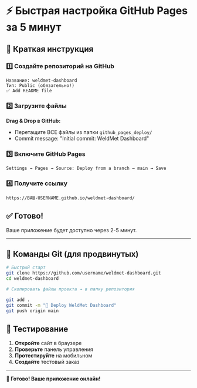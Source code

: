 # ⚡ Быстрая настройка GitHub Pages за 5 минут

## 🎯 Краткая инструкция

### 1️⃣ Создайте репозиторий на GitHub
```
Название: weldmet-dashboard
Тип: Public (обязательно!)
✅ Add README file
```

### 2️⃣ Загрузите файлы
**Drag & Drop в GitHub:**
- Перетащите ВСЕ файлы из папки `github_pages_deploy/`
- Commit message: "Initial commit: WeldMet Dashboard"

### 3️⃣ Включите GitHub Pages
```
Settings → Pages → Source: Deploy from a branch → main → Save
```

### 4️⃣ Получите ссылку
```
https://ВАШ-USERNAME.github.io/weldmet-dashboard/
```

## ✅ Готово!
Ваше приложение будет доступно через 2-5 минут.

---

## 🔧 Команды Git (для продвинутых)

```bash
# Быстрый старт
git clone https://github.com/username/weldmet-dashboard.git
cd weldmet-dashboard

# Скопировать файлы проекта → в папку репозитория

git add .
git commit -m "🚀 Deploy WeldMet Dashboard"
git push origin main
```

## 📱 Тестирование

1. **Откройте** сайт в браузере
2. **Проверьте** панель управления
3. **Протестируйте** на мобильном
4. **Создайте** тестовый заказ

---

**🎉 Готово! Ваше приложение онлайн!**
